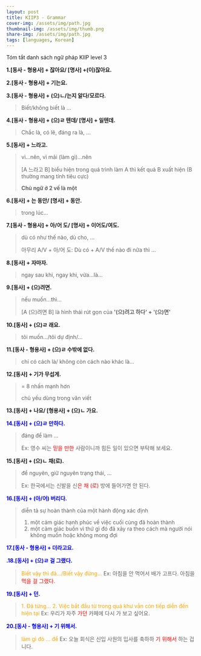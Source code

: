```yaml
---
layout: post
title: KIIP3 - Grammar
cover-img: /assets/img/path.jpg
thumbnail-img: /assets/img/thumb.png
share-img: /assets/img/path.jpg
tags: [languages, Korean]
---
```

Tóm tắt danh sách ngữ pháp KIIP level 3 

**1.[동사 - 형용사] + 잖아요/ [명사] +(이)잖아요.**

**2.[동사 - 형용사] + 기는요.**

**3.[동사 - 형용사] + (으)ㄴ/는지 알다/모르다.**
>Biết/không biết là ...

**4.[동사 - 형용사] + (으)ㄹ 텐데/ [명사] + 일텐데.**
>Chắc là, có lẽ, đáng ra là, ...

**5.[동사] + 느라고.**
> vì...nên, vì mải (làm gì)...nên
>
> [A 느라고 B] biểu hiện trong quá trình làm A thì kết quả B xuất hiện (B thường mang tính tiêu cực)
>
> **Chủ ngữ ở 2 vế là một**

**6.[동사] + 는 동안/ [명사] + 동안.**
> trong lúc...

**7.[동사 - 형용사] + 아/어 도/ [명사] + 이어도/여도.**
> dù có như thế nào, dù cho, ...
>
> 아무리 A/V + 아/어 도: Dù có + A/V thế nào đi nữa thì ...

**8.[동사] + 자마자.**
> ngay sau khi, ngay khi, vừa...là...

**9.[동사] + (으)려면.**
> nếu muốn...thì...
>
> [A (으)려면 B] là hình thái rút gọn của **'(으)려고 하다' + '(으)면'**

**10.[동사] + (으)ㄹ 래요.**
> tôi muốn.../tôi dự định/...

**11.[동사 - 형용사] + (으)ㄹ 수밖에 없다.**
> chỉ có cách là/ không còn cách nào khác là...

**12.[동사] + 기가 무섭게.**
> = 8 nhấn mạnh hơn
>
> chủ yếu dùng trong văn viết

**13.[동사] + 나요/ [형용사] + (으)ㄴ 가요.**

<span style="color:blue">**14.[동사] + (으)ㄹ 만하다.**</span>
> đáng để làm ...
>
> Ex: 영수 씨는 <span style="color:red">믿을 만한</span> 사람이니까 힘든 일이 있으면 부탁해 보세요.

**15.[동사] + (으)ㄴ 채(로).**
> để nguyên, giữ nguyên trạng thái, ...
>
> Ex: 한국에서는 신발을 신<span style="color:red">은 채 (로)</span> 방에 들어가면 안 된다.

<span style="color:blue">**16.[동사] + (아/어) 버리다.**</span>
> diễn tả sự hoàn thành của một hành động xác định
>
> 1) một cảm giác hạnh phúc về việc cuối cùng đã hoàn thành
> 2) một cảm giác buồn vì thứ gì đó đã xảy ra theo cách mà người nói không muốn hoặc không mong đợi

<span style="color:blue">**17.[동사 - 형용사] + 더라고요.**</span>


<span style="color:blue">**.18.[동사] + (으)ㄹ 걸 그랬다.**</span>
> <span style="color:orange">Biết vậy thì đã.../Biết vậy đừng...</span>
> Ex: 아침을 안 먹어서 배가 고프다. 아침을 <span style="color:red">먹을 걸 그랬다</span>.

<span style="color:blue">**19.[동사] + 던.**</span>
> <span style="color:orange">1. Đã từng...</span>
> <span style="color:orange">2. Việc bắt đầu từ trong quá khư vẫn còn tiếp diễn đến hiện tại</span>
> Ex: 우리가 자주 <span style="color:red">가던</span> 카페에 다시 가 보고 싶어요.

<span style="color:blue">**20.[동사 - 형용사] + 기 위해서.**</span>
> <span style="color:orange">làm gì đó ... để</span>
> Ex: 오늘 회식은 신입 사원의 입사를 축하하 <span style="color:red">기 위해서</span> 하는 겁니다.


